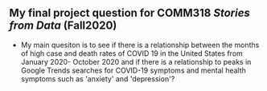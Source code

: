 ## My final project question for COMM318 _Stories from Data_ (Fall2020)

* My main quesiton is to see if there is a relationship between the months of high case and death rates of COVID 19 in the United States from January 2020- October 2020 and if there is a relationship to peaks in Google Trends searches for COVID-19 symptoms and mental health symptoms such as 'anxiety' and 'depression'?